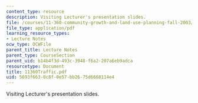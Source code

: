 ```yaml
---
content_type: resource
description: Visiting Lecturer's presentation slides.
file: /courses/11-360-community-growth-and-land-use-planning-fall-2003/5693f6630c8f0e57bb2675d6668114e4_11360Traffic.pdf
file_type: application/pdf
learning_resource_types:
- Lecture Notes
ocw_type: OCWFile
parent_title: Lecture Notes
parent_type: CourseSection
parent_uid: b14b4f3d-493c-3948-f6a2-207a6eb9adca
resourcetype: Document
title: 11360Traffic.pdf
uid: 5693f663-0c8f-0e57-bb26-75d6668114e4
---
```

Visiting Lecturer's presentation slides.

